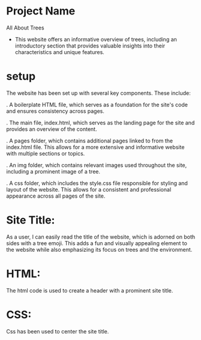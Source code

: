 # Project Name

All About Trees

- This website offers an informative overview of trees, including an
  introductory section that provides valuable insights into their
  characteristics and unique features.

# setup

The website has been set up with several key components. These include:

. A boilerplate HTML file, which serves as a foundation for the site's code and
ensures consistency across pages.

. The main file, index.html, which serves as the landing page for the site and
provides an overview of the content.

. A pages folder, which contains additional pages linked to from the index.html
file. This allows for a more extensive and informative website with multiple
sections or topics.

. An img folder, which contains relevant images used throughout the site,
including a prominent image of a tree.

. A css folder, which includes the style.css file responsible for styling and
layout of the website. This allows for a consistent and professional appearance
across all pages of the site.

# Site Title:

As a user, I can easily read the title of the website, which is adorned on both
sides with a tree emoji. This adds a fun and visually appealing element to the
website while also emphasizing its focus on trees and the environment.

# HTML:

The html code is used to create a header with a prominent site title.

# CSS:

Css has been used to center the site title.
